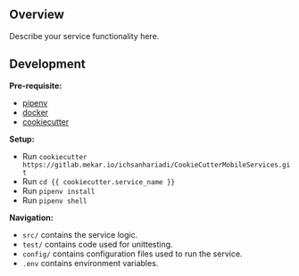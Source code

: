## Overview

Describe your service functionality here.

## Development

**Pre-requisite:**

- [pipenv](https://docs.pipenv.org/en/latest/#install-pipenv-today)
- [docker](https://docs.docker.com/install/)
- [cookiecutter](https://cookiecutter.readthedocs.io/en/latest/installation.html)

**Setup:**

- Run `cookiecutter https://gitlab.mekar.io/ichsanhariadi/CookieCutterMobileServices.git`
- Run `cd {{ cookiecutter.service_name }}`
- Run `pipenv install`
- Run `pipenv shell`

**Navigation:**

- `src/` contains the service logic.
- `test/` contains code used for unittesting.
- `config/` contains configuration files used to run the service.
- `.env` contains environment variables.
